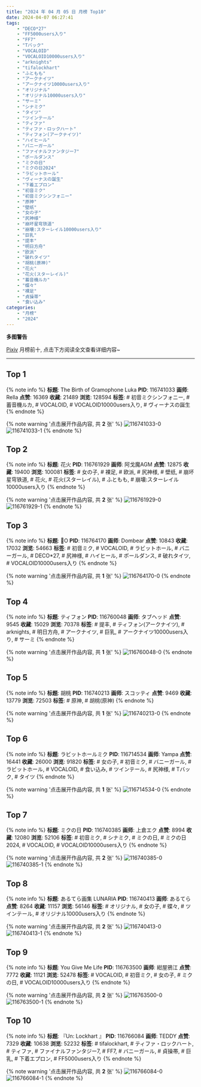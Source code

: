 ```yaml
---
title: "2024 年 04 月 05 日 月榜 Top10"
date: 2024-04-07 06:27:41
tags:
    - "DECO*27"
    - "FF5000users入り"
    - "FF7"
    - "Tバック"
    - "VOCALOID"
    - "VOCALOID10000users入り"
    - "arknights"
    - "tifalockhart"
    - "ふともも"
    - "アークナイツ"
    - "アークナイツ10000users入り"
    - "オリジナル"
    - "オリジナル10000users入り"
    - "サーミ"
    - "シナミク"
    - "タイツ"
    - "ツインテール"
    - "ティファ"
    - "ティファ・ロックハート"
    - "ティフォン(アークナイツ)"
    - "ハイヒール"
    - "バニーガール"
    - "ファイナルファンタジー7"
    - "ポールダンス"
    - "ミクの日"
    - "ミクの日2024"
    - "ラビットホール"
    - "ヴィーナスの誕生"
    - "下着エプロン"
    - "初音ミク"
    - "初音ミクシンフォニー"
    - "原神"
    - "壁纸"
    - "女の子"
    - "尻神様"
    - "崩坏星穹铁道"
    - "崩壊:スターレイル10000users入り"
    - "巨乳"
    - "提丰"
    - "明日方舟"
    - "欧派"
    - "破れタイツ"
    - "胡桃(原神)"
    - "花火"
    - "花火(スターレイル)"
    - "蓄音機ルカ"
    - "蝶々"
    - "裸足"
    - "貞操帯"
    - "食い込み"
categories:
    - "月榜"
    - "2024"
---
```


<i class="fa fa-triangle-exclamation"></i>**多图警告**<i class="fa fa-triangle-exclamation"></i>

[Pixiv](https://www.pixiv.net/) 月榜前十, 点击下方阅读全文查看详细内容~

<!-- more -->

---

## Top 1

{% note info %}
**标题**: The Birth of Gramophone Luka
**PID**: 116741033 **画师**: Rella
**点赞**: 16369 **收藏**: 21489 **浏览**: 128594
**标签**: # 初音ミクシンフォニー, # 蓄音機ルカ, # VOCALOID, # VOCALOID10000users入り, # ヴィーナスの誕生
{% endnote %}

{% note warning '点击展开作品内容, 共 **2** 张' %}
![116741033-0](https://i.pixiv.re/img-original/img/2024/03/09/00/09/16/116741033_p0.jpg)
![116741033-1](https://i.pixiv.re/img-original/img/2024/03/09/00/09/16/116741033_p1.jpg)
{% endnote %}

## Top 2

{% note info %}
**标题**: 花火
**PID**: 116761929 **画师**: 阿戈魔AGM
**点赞**: 12875 **收藏**: 19400 **浏览**: 100081
**标签**: # 女の子, # 裸足, # 欧派, # 尻神様, # 壁纸, # 崩坏星穹铁道, # 花火, # 花火(スターレイル), # ふともも, # 崩壊:スターレイル10000users入り
{% endnote %}

{% note warning '点击展开作品内容, 共 **2** 张' %}
![116761929-0](https://i.pixiv.re/img-original/img/2024/03/09/18/12/47/116761929_p0.jpg)
![116761929-1](https://i.pixiv.re/img-original/img/2024/03/09/18/12/47/116761929_p1.jpg)
{% endnote %}

## Top 3

{% note info %}
**标题**: 🐰O
**PID**: 116764170 **画师**: Dombear
**点赞**: 10843 **收藏**: 17032 **浏览**: 54663
**标签**: # 初音ミク, # VOCALOID, # ラビットホール, # バニーガール, # DECO*27, # 尻神様, # ハイヒール, # ポールダンス, # 破れタイツ, # VOCALOID10000users入り
{% endnote %}

{% note warning '点击展开作品内容, 共 **1** 张' %}
![116764170-0](https://i.pixiv.re/img-original/img/2024/03/09/19/29/30/116764170_p0.jpg)
{% endnote %}

## Top 4

{% note info %}
**标题**: ティフォン
**PID**: 116760048 **画师**: タブヘッド
**点赞**: 9545 **收藏**: 15029 **浏览**: 70378
**标签**: # 提丰, # ティフォン(アークナイツ), # arknights, # 明日方舟, # アークナイツ, # 巨乳, # アークナイツ10000users入り, # サーミ
{% endnote %}

{% note warning '点击展开作品内容, 共 **1** 张' %}
![116760048-0](https://i.pixiv.re/img-original/img/2024/03/09/17/04/48/116760048_p0.jpg)
{% endnote %}

## Top 5

{% note info %}
**标题**: 胡桃
**PID**: 116740213 **画师**: スコッティ
**点赞**: 9469 **收藏**: 13779 **浏览**: 72503
**标签**: # 原神, # 胡桃(原神)
{% endnote %}

{% note warning '点击展开作品内容, 共 **1** 张' %}
![116740213-0](https://i.pixiv.re/img-original/img/2024/03/09/00/00/18/116740213_p0.jpg)
{% endnote %}

## Top 6

{% note info %}
**标题**: ラビットホールミク
**PID**: 116714534 **画师**: Yampa
**点赞**: 16441 **收藏**: 26000 **浏览**: 91820
**标签**: # 女の子, # 初音ミク, # バニーガール, # ラビットホール, # VOCALOID, # 食い込み, # ツインテール, # 尻神様, # Tバック, # タイツ
{% endnote %}

{% note warning '点击展开作品内容, 共 **1** 张' %}
![116714534-0](https://i.pixiv.re/img-original/img/2024/03/08/01/23/41/116714534_p0.png)
{% endnote %}

## Top 7

{% note info %}
**标题**: ミクの日
**PID**: 116740385 **画师**: 上倉エク
**点赞**: 8994 **收藏**: 12080 **浏览**: 52106
**标签**: # 初音ミク, # シナミク, # ミクの日, # ミクの日2024, # VOCALOID, # VOCALOID10000users入り
{% endnote %}

{% note warning '点击展开作品内容, 共 **2** 张' %}
![116740385-0](https://i.pixiv.re/img-original/img/2024/03/09/00/00/53/116740385_p0.png)
![116740385-1](https://i.pixiv.re/img-original/img/2024/03/09/00/00/53/116740385_p1.png)
{% endnote %}

## Top 8

{% note info %}
**标题**: あるてら画集 LUNARIA
**PID**: 116740413 **画师**: あるてら
**点赞**: 8264 **收藏**: 11157 **浏览**: 56146
**标签**: # オリジナル, # 女の子, # 蝶々, # ツインテール, # オリジナル10000users入り
{% endnote %}

{% note warning '点击展开作品内容, 共 **2** 张' %}
![116740413-0](https://i.pixiv.re/img-original/img/2024/03/09/00/01/01/116740413_p0.jpg)
![116740413-1](https://i.pixiv.re/img-original/img/2024/03/09/00/01/01/116740413_p1.jpg)
{% endnote %}

## Top 9

{% note info %}
**标题**: You Give Me Life
**PID**: 116763500 **画师**: 紺屋鴉江
**点赞**: 7772 **收藏**: 11121 **浏览**: 52478
**标签**: # VOCALOID, # 初音ミク, # 女の子, # ミクの日, # VOCALOID10000users入り
{% endnote %}

{% note warning '点击展开作品内容, 共 **2** 张' %}
![116763500-0](https://i.pixiv.re/img-original/img/2024/03/09/19/05/40/116763500_p0.jpg)
![116763500-1](https://i.pixiv.re/img-original/img/2024/03/09/19/05/40/116763500_p1.jpg)
{% endnote %}

## Top 10

{% note info %}
**标题**: 『Un: Lockhart 』
**PID**: 116766084 **画师**: TEDDY
**点赞**: 7329 **收藏**: 10638 **浏览**: 52232
**标签**: # tifalockhart, # ティファ・ロックハート, # ティファ, # ファイナルファンタジー7, # FF7, # バニーガール, # 貞操帯, # 巨乳, # 下着エプロン, # FF5000users入り
{% endnote %}

{% note warning '点击展开作品内容, 共 **2** 张' %}
![116766084-0](https://i.pixiv.re/img-original/img/2024/03/09/20/27/00/116766084_p0.jpg)
![116766084-1](https://i.pixiv.re/img-original/img/2024/03/09/20/27/00/116766084_p1.jpg)
{% endnote %}
